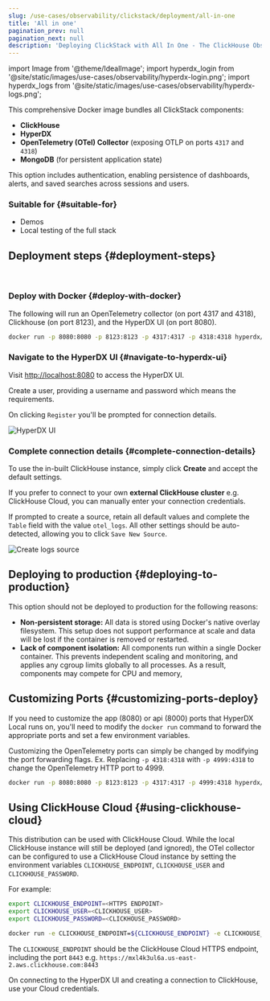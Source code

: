 ```yaml
---
slug: /use-cases/observability/clickstack/deployment/all-in-one
title: 'All in one'
pagination_prev: null
pagination_next: null
description: 'Deploying ClickStack with All In One - The ClickHouse Observability Stack'
---
```


import Image from '@theme/IdealImage';
import hyperdx_login from '@site/static/images/use-cases/observability/hyperdx-login.png';
import hyperdx_logs from '@site/static/images/use-cases/observability/hyperdx-logs.png';

This comprehensive Docker image bundles all ClickStack components:

* **ClickHouse**
* **HyperDX**
* **OpenTelemetry (OTel) Collector** (exposing OTLP on ports `4317` and `4318`)
* **MongoDB** (for persistent application state)

This option includes authentication, enabling persistence of dashboards, alerts, and saved searches across sessions and users.

### Suitable for {#suitable-for}

* Demos
* Local testing of the full stack

## Deployment steps {#deployment-steps}
<br/>

<VerticalStepper headerLevel="h3">

### Deploy with Docker {#deploy-with-docker}

The following will run an OpenTelemetry collector (on port 4317 and 4318), Clickhouse (on port 8123), and the HyperDX UI (on port 8080).

```bash
docker run -p 8080:8080 -p 8123:8123 -p 4317:4317 -p 4318:4318 hyperdx/hyperdx-all-in-one:2-beta.16
```

### Navigate to the HyperDX UI {#navigate-to-hyperdx-ui}

Visit [http://localhost:8080](http://localhost:8080) to access the HyperDX UI.

Create a user, providing a username and password which means the requirements. 

On clicking `Register` you'll be prompted for connection details.

<Image img={hyperdx_login} alt="HyperDX UI" size="lg"/>

### Complete connection details {#complete-connection-details}

To use the in-built ClickHouse instance, simply click **Create** and accept the default settings.  

If you prefer to connect to your own **external ClickHouse cluster** e.g. ClickHouse Cloud, you can manually enter your connection credentials.

If prompted to create a source, retain all default values and complete the `Table` field with the value `otel_logs`. All other settings should be auto-detected, allowing you to click `Save New Source`.

<Image img={hyperdx_logs} alt="Create logs source" size="md"/>

</VerticalStepper>

## Deploying to production {#deploying-to-production}

This option should not be deployed to production for the following reasons:

- **Non-persistent storage:** All data is stored using Docker's native overlay filesystem. This setup does not support performance at scale and data will be lost if the container is removed or restarted.
- **Lack of component isolation:** All components run within a single Docker container. This prevents independent scaling and monitoring, and applies any cgroup limits globally to all processes. As a result, components may compete for CPU and memory,

## Customizing Ports {#customizing-ports-deploy}

If you need to customize the app (8080) or api (8000) ports that HyperDX Local runs on, you'll need to modify the `docker run` command to forward the appropriate ports and set a few environment variables.

Customizing the OpenTelemetry ports can simply be changed by modifying the port forwarding flags. Ex. Replacing `-p 4318:4318` with `-p 4999:4318` to change the OpenTelemetry HTTP port to 4999.

```bash
docker run -p 8080:8080 -p 8123:8123 -p 4317:4317 -p 4999:4318 hyperdx/hyperdx-all-in-one:2-beta.16
```

## Using ClickHouse Cloud {#using-clickhouse-cloud}

This distribution can be used with ClickHouse Cloud. While the local ClickHouse instance will still be deployed (and ignored), the OTel collector can be configured to use a ClickHouse Cloud instance by setting the environment variables `CLICKHOUSE_ENDPOINT`, `CLICKHOUSE_USER` and `CLICKHOUSE_PASSWORD`. 

For example:

```bash
export CLICKHOUSE_ENDPOINT=<HTTPS ENDPOINT>
export CLICKHOUSE_USER=<CLICKHOUSE_USER>
export CLICKHOUSE_PASSWORD=<CLICKHOUSE_PASSWORD>

docker run -e CLICKHOUSE_ENDPOINT=${CLICKHOUSE_ENDPOINT} -e CLICKHOUSE_USER=default -e CLICKHOUSE_PASSWORD=${CLICKHOUSE_PASSWORD} -p 8080:8080 -p 4317:4317 -p 4318:4318 hyperdx/hyperdx-all-in-one:2-nightly
```

The `CLICKHOUSE_ENDPOINT` should be the ClickHouse Cloud HTTPS endpoint, including the port `8443` e.g. `https://mxl4k3ul6a.us-east-2.aws.clickhouse.com:8443`

On connecting to the HyperDX UI and creating a connection to ClickHouse, use your Cloud credentials.
